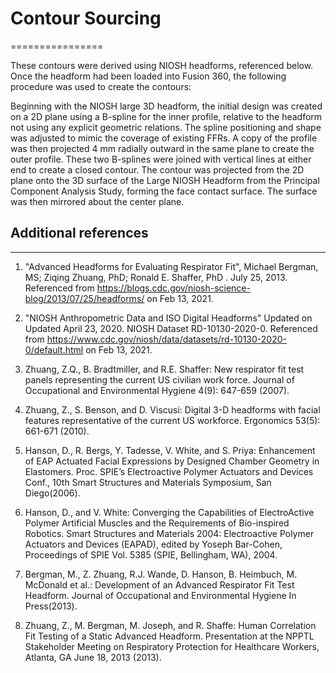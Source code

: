 # Contour Sourcing
================

These contours were derived using NIOSH headforms, referenced below.  Once the headform had been loaded into Fusion 360, the following procedure was used to create the contours:

Beginning with the NIOSH large 3D headform, the initial design was created on a 2D plane using a B-spline for the inner profile, relative to the headform not using any explicit geometric relations. The spline positioning and shape was adjusted to mimic the coverage of existing FFRs. A copy of the profile was then projected 4 mm radially outward in the same plane to create the outer profile. These two B-splines were joined with vertical lines at either end to create a closed contour. The contour was projected from the 2D plane onto the 3D surface of the Large NIOSH Headform from the Principal Component Analysis Study, forming the face contact surface. The surface was then mirrored about the center plane.


## Additional references
---------------------

1. "Advanced Headforms for Evaluating Respirator Fit", Michael Bergman, MS; Ziqing Zhuang, PhD; Ronald E. Shaffer, PhD . July 25, 2013. Referenced from https://blogs.cdc.gov/niosh-science-blog/2013/07/25/headforms/ on Feb 13, 2021.

2. "NIOSH Anthropometric Data and ISO Digital Headforms" Updated on Updated April 23, 2020. NIOSH Dataset RD-10130-2020-0. Referenced from https://www.cdc.gov/niosh/data/datasets/rd-10130-2020-0/default.html on Feb 13, 2021.

3. Zhuang, Z.Q., B. Bradtmiller, and R.E. Shaffer: New respirator fit test panels representing the current US civilian work force. Journal of Occupational and Environmental Hygiene 4(9): 647-659 (2007).

4. Zhuang, Z., S. Benson, and D. Viscusi: Digital 3-D headforms with facial features representative of the current US workforce. Ergonomics 53(5): 661-671 (2010).

5. Hanson, D., R. Bergs, Y. Tadesse, V. White, and S. Priya: Enhancement of EAP Actuated Facial Expressions by Designed Chamber Geometry in Elastomers. Proc. SPIE’s Electroactive Polymer Actuators and Devices Conf., 10th Smart Structures and Materials Symposium, San Diego(2006).

6. Hanson, D., and V. White: Converging the Capabilities of ElectroActive Polymer Artificial Muscles and the Requirements of Bio-inspired Robotics. Smart Structures and Materials 2004: Electroactive Polymer Actuators and Devices (EAPAD), edited by Yoseph Bar-Cohen, Proceedings of SPIE Vol. 5385 (SPIE, Bellingham, WA), 2004.

7. Bergman, M., Z. Zhuang, R.J. Wande, D. Hanson, B. Heimbuch, M. McDonald et al.: Development of an Advanced Respirator Fit Test Headform. Journal of Occupational and Environmental Hygiene In Press(2013).

8. Zhuang, Z., M. Bergman, M. Joseph, and R. Shaffe: Human Correlation Fit Testing of a Static Advanced Headform. Presentation at the NPPTL Stakeholder Meeting on Respiratory Protection for Healthcare Workers, Atlanta, GA June 18, 2013 (2013).

